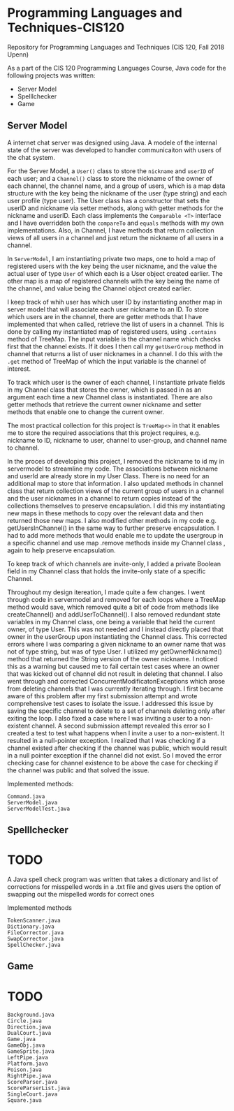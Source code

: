# Programming Languages and Techniques-CIS120 #
Repository for Programming Languages and Techniques (CIS 120, Fall 2018 Upenn)  

As a part of the CIS 120 Programming Languages Course, Java code for the following projects was written:
- Server Model
- Spelllchecker
- Game

## Server Model ##
A internet chat server was designed using Java. A modele of the internal state of the server was developed to handler communicaiton with users of the chat system.

For the Server Model, a `User()` class to store the `nickname` and `userID` of each user; and a `Channel()` class to store the nickname of the owner of each channel, the channel name, and a group of users, which is a map data structure with the key being the nickname of the user (type string) and each user profile (type user). The User class has a constructor that sets the userID and nickname via setter methods, along with getter methods for the nickname and userID. Each class implements the `Comparable <T>` interface and I have overridden both the `compareTo` and `equals` methods with my own implementations. Also, in Channel, I have methods that return collection views of all users in a channel and just return the nickname of all users in a channel.

In `ServerModel`, I am instantiating private two maps, one to hold a map of registered users with the key being the user nickname, and the value the actual user of type `User` of which each is a User object created earlier. The other map is a map of registered channels with the key being the name of the channel, and value being the Channel object created earlier.

I keep track of whih user has which user ID by instantiating another map in server model that will associate each user nickname to an ID. To store which users are in the channel, there are getter methods that I have implemented that when called, retrieve the list of users in a channel. This is done by calling my instantiated map of registered users, using `.contains` method of TreeMap. The input variable is the channel name which checks first that the channel exists. If it does I then call my `getUserGroup` method in channel that returns a list of user nicknames in a channel. I do this with the `.get` method of TreeMap of which the input variable is the channel of interest.

To track which user is the owner of each channel, I instantiate private fields in my Channel class that stores the owner, which is passed in as an argument each time a new Channel class is instantiated. There are also getter methods that retrieve the current owner nickname and setter methods that enable one to change the current owner.

The most practical collection for this project is `TreeMap<>` in that it enables me to store the required associations that this project requires, e.g. nickname to ID, nickname to user, channel to user-group, and channel name to channel.

In the proces of developing this project, I removed the nickname to id my in servermodel to streamline my code. The associations between nickname and userId are already store in my User Class. There is no need for an additional map to store that information. I also updated methods in channel class that return collection views of the current group of users in a channel and the user nicknames in a channel to return copies instead of the collections themselves to preserve encapsulation. I did this my instantiating new maps in these methods to copy over the relevant data and then returned those new maps. I also modified other methods in my code e.g. getUsersInChannel() in the same way to further preserve encapsulation. I had to add more methods that would enable me to update the usergroup in a specific channel and use map .remove methods inside my Channel class , again to help preserve encapsulation.

To keep track of which channels are invite-only, I added a private Boolean field in my Channel class that holds the invite-only state of a specific Channel.

Throughout my design itereation, I made quite a few changes. I went through code in servermodel and removed for each loops where a TreeMap method would save, which removed quite a bit of code from methods like createChannel() and addUserToChannel(). I also removed redundant state variables in my Channel class, one being a variable that held the current owner, of type User. This was not needed and I instead directly placed that owner in the userGroup upon instantiating the Channel class. This corrected errors where I was comparing a given nickname to an owner name that was not of type string, but was of type User. I utilized my getOwnerNickname() method that returned the String version of the owner nickname. I noticed this as a warning but caused me to fail certain test cases where an owner that was kicked out of channel did not result in deleting that channel.  I also went through and corrected ConcurrentModificatonExceptions which arose from deleting channels that I was currently iterating through. I first became aware of this problem after my first submission attempt and wrote comprehensive test cases to isolate the issue. I addressed this issue by saving the specific channel to delete to a set of channels deleting only after exiting the loop. I also fixed a case where I was inviting a user to a non-existent channel. A second submission attempt revealed this error so I created a test to test what happens when I invite a user to a non-existent. It resulted in a null-pointer exception. I realized that I was checking if a channel existed after checking if the channel was public, which would result in a null pointer exception if the channel did not exist. So I moved the error checking case for channel existence to be above the case for checking if the channel was public and that solved the issue.

Implemented methods:
```
Command.java
ServerModel.java
ServerModelTest.java
```

## Spelllchecker ##
# TODO
A Java spell check program was written that takes a dictionary and list of corrections for misspelled words in a .txt file and gives users the option of swapping out the mispelled words for correct ones 

Implemented methods
```
TokenScanner.java
Dictionary.java
FileCorrector.java
SwapCorrector.java
SpellChecker.java
```

## Game ##
# TODO

```
Background.java
Circle.java
Direction.java
DualCourt.java
Game.java
GameObj.java
GameSprite.java
LeftPipe.java
Platform.java
Poison.java
RightPipe.java
ScoreParser.java
ScoreParserList.java
SingleCourt.java
Square.java
```
